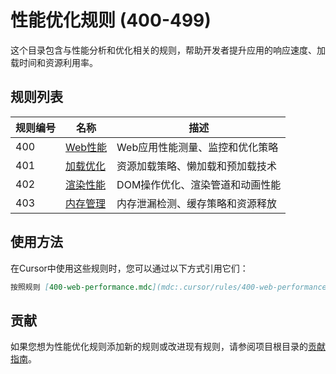# 性能优化规则 (400-499)

这个目录包含与性能分析和优化相关的规则，帮助开发者提升应用的响应速度、加载时间和资源利用率。

## 规则列表

| 规则编号 | 名称 | 描述 |
|---------|------|------|
| 400 | [Web性能](400-web-performance.mdc) | Web应用性能测量、监控和优化策略 |
| 401 | [加载优化](401-loading-optimization.mdc) | 资源加载策略、懒加载和预加载技术 |
| 402 | [渲染性能](402-rendering-performance.mdc) | DOM操作优化、渲染管道和动画性能 |
| 403 | [内存管理](403-memory-management.mdc) | 内存泄漏检测、缓存策略和资源释放 |

## 使用方法

在Cursor中使用这些规则时，您可以通过以下方式引用它们：

```markdown
按照规则 [400-web-performance.mdc](mdc:.cursor/rules/400-web-performance.mdc) 优化网站性能
```

## 贡献

如果您想为性能优化规则添加新的规则或改进现有规则，请参阅项目根目录的[贡献指南](../README.md#贡献指南)。 